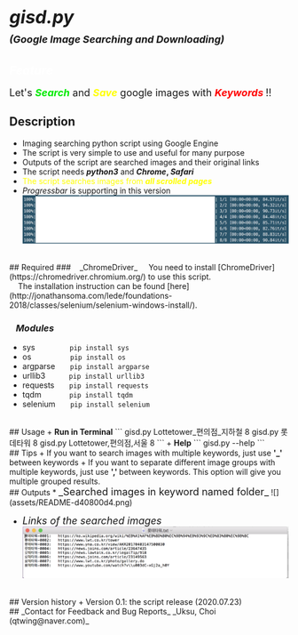 # <font size=6><br>_**gisd.py</br></font> <font size=4>(Google Image Searching and Downloading)**_</font>

## <font color=white>_Feature_</font>
<font size=4>Let's <font color=grean><b>_Search_</b></font> and <font color=yellow><b>_Save_</b> </font>google images with <font color=red><b>_Keywords_ </b></font>!!</font>

## Description
+ Imaging searching python script using Google Engine
+ The script is very simple to use and useful for many purpose
+ Outputs of the script are searched images and their original links
+ The script needs <b>_python3_</b> and <b>_Chrome_, _Safari_</b>
+ <font color=yellow>The script searches images from <b> _all scrolled pages_ </b></font>
+ _Progressbar_ is supporting in this version
![](assets/README-b414761f.png)

<br>
## Required
### &nbsp;&nbsp;&nbsp;_ChromeDriver_
&nbsp;&nbsp;&nbsp;&nbsp;You need to install [ChromeDriver](https://chromedriver.chromium.org/) to use this script.<br>
&nbsp;&nbsp;&nbsp;&nbsp;The installation instruction can be found [here](http://jonathansoma.com/lede/foundations-2018/classes/selenium/selenium-windows-install/).

### &nbsp;&nbsp;&nbsp;_Modules_
+ sys  &nbsp;&nbsp;&nbsp;&nbsp;&nbsp;&nbsp;&nbsp;&nbsp;&nbsp;&nbsp;&nbsp;&nbsp;&nbsp;``` pip install sys```
+ os &nbsp;&nbsp;&nbsp;&nbsp;&nbsp;&nbsp;&nbsp;&nbsp;&nbsp;&nbsp;&nbsp;&nbsp;&nbsp;&nbsp;&nbsp;``` pip install os```
+ argparse &nbsp;&nbsp;&nbsp;&nbsp;``` pip install argparse```
+ urllib3 &nbsp;&nbsp;&nbsp;&nbsp;&nbsp;&nbsp;&nbsp;&nbsp;``` pip install urllib3```
+ requests &nbsp;&nbsp;&nbsp;&nbsp;``` pip install requests```
+ tqdm &nbsp;&nbsp;&nbsp;&nbsp;&nbsp;&nbsp;&nbsp;&nbsp;&nbsp;&nbsp;``` pip install tqdm```
+ selenium &nbsp;&nbsp;&nbsp;&nbsp;``` pip install selenium```

<br>
## Usage
+ <b>Run in Terminal</b>
```
gisd.py Lottetower_편의점_지하철 8
gisd.py 롯데타워 8
gisd.py Lottetower,편의점,서울 8
```
+ <b>Help</b>
```
gisd.py --help
```

<br>
## Tips
+ If you want to search images with multiple keywords, just use <b> '_' </b> between keywords
+ If you want to separate different image groups with multiple keywords, just use <b> ',' </b> between keywords. This option will give you multiple grouped results.

<br>
## Outputs
* <font size=4>_Searched images in keyword named folder_</font>
![](assets/README-d40800d4.png)

* <font size=4>_Links  of the searched images_</font>
![](assets/README-95c20b9e.png)

<br>
## Version history
+ Version 0.1: the script release (2020.07.23)

<br>
## _Contact for Feedback and Bug Reports_
_Uksu, Choi (qtwing@naver.com)_
